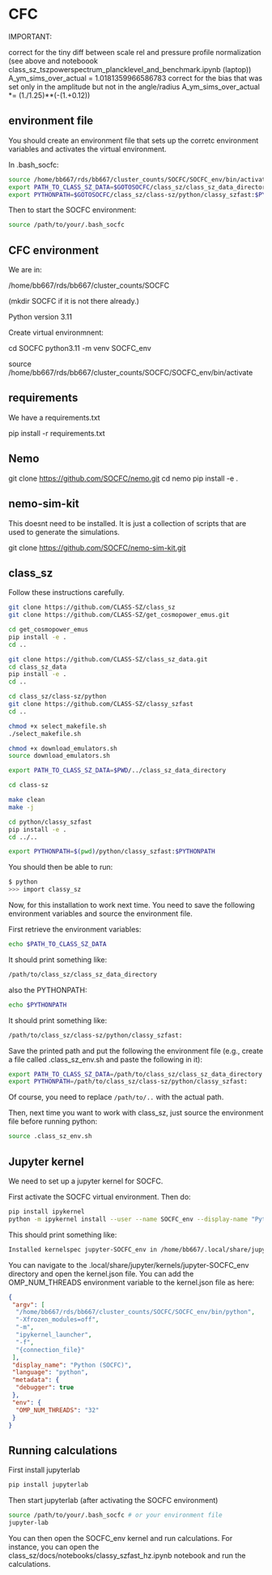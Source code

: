 # CFC

IMPORTANT: 

correct for the tiny diff between scale rel and pressure profile normalization (see above and noteboook class_sz_tszpowerspectrum_plancklevel_and_benchmark.ipynb (laptop))
A_ym_sims_over_actual = 1.0181359966586783
correct for the bias that was set only in the amplitude but not in the angle/radius
A_ym_sims_over_actual *= (1./1.25)**(-(1.+0.12))

## environment file

You should create an environment file that sets up the corretc environment variables and activates the virtual environment. 

In .bash_socfc:

```bash
source /home/bb667/rds/bb667/cluster_counts/SOCFC/SOCFC_env/bin/activate
export PATH_TO_CLASS_SZ_DATA=$GOTOSOCFC/class_sz/class_sz_data_directory
export PYTHONPATH=$GOTOSOCFC/class_sz/class-sz/python/classy_szfast:$PYTHONPATH
```

Then to start the SOCFC environment:

```bash
source /path/to/your/.bash_socfc
```


## CFC environment 

We are in:

/home/bb667/rds/bb667/cluster_counts/SOCFC

(mkdir SOCFC if it is not there already.)

Python version 3.11


Create virtual environmnent:

cd SOCFC
python3.11 -m venv SOCFC_env

source /home/bb667/rds/bb667/cluster_counts/SOCFC/SOCFC_env/bin/activate


## requirements

We have a requirements.txt 

pip install -r requirements.txt


## Nemo 

git clone https://github.com/SOCFC/nemo.git
cd nemo 
pip install -e .


## nemo-sim-kit

This doesnt need to be installed. 
It is just a collection of scripts that are used to generate the simulations. 

git clone https://github.com/SOCFC/nemo-sim-kit.git


## class_sz 

Follow these instructions carefully. 

```bash
git clone https://github.com/CLASS-SZ/class_sz
git clone https://github.com/CLASS-SZ/get_cosmopower_emus.git

cd get_cosmopower_emus
pip install -e .
cd ..

git clone https://github.com/CLASS-SZ/class_sz_data.git
cd class_sz_data
pip install -e .
cd ..

cd class_sz/class-sz/python
git clone https://github.com/CLASS-SZ/classy_szfast
cd ..

chmod +x select_makefile.sh
./select_makefile.sh

chmod +x download_emulators.sh
source download_emulators.sh

export PATH_TO_CLASS_SZ_DATA=$PWD/../class_sz_data_directory

cd class-sz

make clean 
make -j 

cd python/classy_szfast
pip install -e .
cd ../..

export PYTHONPATH=$(pwd)/python/classy_szfast:$PYTHONPATH
```

You should then be able to run: 


```bash
$ python
>>> import classy_sz
```

Now, for this installation to work next time. You need to save the following environment variables and source the environment file. 

First retrieve the environment variables: 

```bash
echo $PATH_TO_CLASS_SZ_DATA
```
It should print something like:

```bash
/path/to/class_sz/class_sz_data_directory
```

also the PYTHONPATH:

```bash
echo $PYTHONPATH
```

It should print something like:

```bash
/path/to/class_sz/class-sz/python/classy_szfast:
```

Save the printed path and put the following the environment file (e.g., create a file called .class_sz_env.sh and paste the following in it):

```bash
export PATH_TO_CLASS_SZ_DATA=/path/to/class_sz/class_sz_data_directory
export PYTHONPATH=/path/to/class_sz/class-sz/python/classy_szfast:
```

Of course, you need to replace `/path/to/..` with the actual path. 

Then, next time you want to work with class_sz, just source the environment file before running python:

```bash
source .class_sz_env.sh
```

## Jupyter kernel

We need to set up a jupyter kernel for SOCFC. 

First activate the SOCFC virtual environment. Then do:

```bash
pip install ipykernel
python -m ipykernel install --user --name SOCFC_env --display-name "Python (SOCFC)"
```

This should print something like:

```bash
Installed kernelspec jupyter-SOCFC_env in /home/bb667/.local/share/jupyter/kernels/jupyter-SOCFC_env
```

You can navigate to the .local/share/jupyter/kernels/jupyter-SOCFC_env directory and open the kernel.json file.
You can add the OMP_NUM_THREADS environment variable to the kernel.json file as here: 

```json
{
 "argv": [
  "/home/bb667/rds/bb667/cluster_counts/SOCFC/SOCFC_env/bin/python",
  "-Xfrozen_modules=off",
  "-m",
  "ipykernel_launcher",
  "-f",
  "{connection_file}"
 ],
 "display_name": "Python (SOCFC)",
 "language": "python",
 "metadata": {
  "debugger": true
 },
 "env": {
  "OMP_NUM_THREADS": "32"
 }
}
```

## Running calculations

First install jupyterlab

```bash
pip install jupyterlab
```

Then start jupyterlab (after activating the SOCFC environment)

```bash
source /path/to/your/.bash_socfc # or your environment file
jupyter-lab
```

You can then open the SOCFC_env kernel and run calculations. 
For instance, you can open the class_sz/docs/notebooks/classy_szfast_hz.ipynb notebook and run the calculations. 


